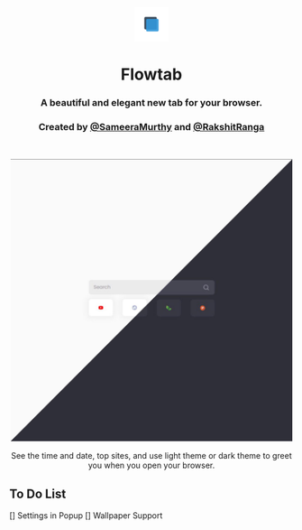 <p align="center"><img src="assets/logo.png" height="60px" alt="Logo"/></p>

<h1 align="center"> Flowtab </h1>
<h3 align="center"> A beautiful and elegant new tab for your browser. </h3>
<h3 align="center">Created by <a href="https://github.com/SameeraMurthy/">@SameeraMurthy</a> and <a href="https://github.com/rakshitranga">@RakshitRanga</a></h3>

<br>
<p align="center">
<img src="assets/header.jpeg" height="500px" alt="Header"/>
</p>
<p align="center">
See the time and date, top sites, and use light theme or dark theme to greet you when you open your browser.
</p>

## To Do List
[] Settings in Popup
[] Wallpaper Support